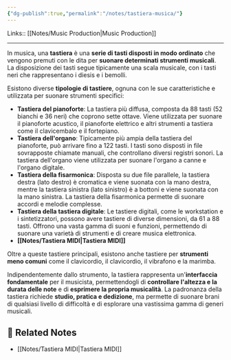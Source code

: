 ```yaml
---
{"dg-publish":true,"permalink":"/notes/tastiera-musica/"}
---
```


Links:: [[Notes/Music Production\|Music Production]]

---
In musica, una **tastiera** è una **serie di tasti disposti in modo ordinato** che vengono premuti con le dita per **suonare determinati strumenti musicali**. La disposizione dei tasti segue tipicamente una scala musicale, con i tasti neri che rappresentano i diesis e i bemolli.

Esistono diverse **tipologie di tastiere**, ognuna con le sue caratteristiche e utilizzata per suonare strumenti specifici:

- **Tastiera del pianoforte**: La tastiera più diffusa, composta da 88 tasti (52 bianchi e 36 neri) che coprono sette ottave. Viene utilizzata per suonare il pianoforte acustico, il pianoforte elettrico e altri strumenti a tastiera come il clavicembalo e il fortepiano.
- **Tastiera dell'organo**: Tipicamente più ampia della tastiera del pianoforte, può arrivare fino a 122 tasti. I tasti sono disposti in file sovrapposte chiamate manuali, che controllano diversi registri sonori. La tastiera dell'organo viene utilizzata per suonare l'organo a canne e l'organo digitale.
- **Tastiera della fisarmonica**: Disposta su due file parallele, la tastiera destra (lato destro) è cromatica e viene suonata con la mano destra, mentre la tastiera sinistra (lato sinistro) è a bottoni e viene suonata con la mano sinistra. La tastiera della fisarmonica permette di suonare accordi e melodie complesse.
- **Tastiera della tastiera digitale**: Le tastiere digitali, come le workstation e i sintetizzatori, possono avere tastiere di diverse dimensioni, da 61 a 88 tasti. Offrono una vasta gamma di suoni e funzioni, permettendo di suonare una varietà di strumenti e di creare musica elettronica.
- **[[Notes/Tastiera MIDI\|Tastiera MIDI]]**


Oltre a queste tastiere principali, esistono anche tastiere per **strumenti meno comuni** come il clavicordio, il clavicordio, il vibrafono e la marimba.

Indipendentemente dallo strumento, la tastiera rappresenta un'**interfaccia fondamentale** per il musicista, permettendogli di **controllare l'altezza e la durata delle note** e di **esprimere la propria musicalità**. La padronanza della tastiera richiede **studio, pratica e dedizione**, ma permette di suonare brani di qualsiasi livello di difficoltà e di esplorare una vastissima gamma di generi musicali.


## 🔗 Related Notes

- [[Notes/Tastiera MIDI\|Tastiera MIDI]]





